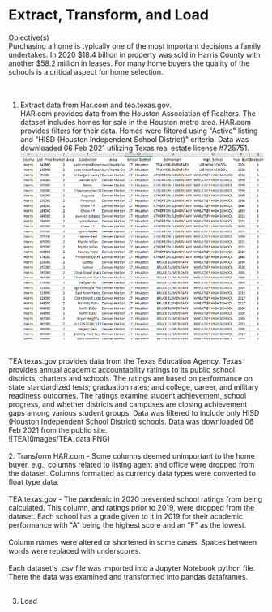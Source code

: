 # Extract, Transform, and Load
Objective(s)
<br>
Purchasing a home is typically one of the most important decisions a family undertakes.  In 2020 $18.4 billion in property was sold in Harris County with another $58.2 million in leases.  For many home buyers the quality of the schools is a critical aspect for home selection.<br>  
<br>
1. Extract data from Har.com and tea.texas.gov.<br>
   HAR.com provides data from the Houston Association of Realtors. The dataset includes homes for sale in the Houston metro area.  HAR.com provides filters for their data.  Homes were filtered using "Active" listing and "HISD (Houston Independent School District)" criteria.  Data was downloaded 06 Feb 2021 utilizing Texas real estate license #725751.<br>
   ![HAR](images/HAR_data.PNG)<br>
<br>
   TEA.texas.gov provides data from the Texas Education Agency. Texas provides annual academic accountability ratings to its public school districts, charters and schools. The ratings are based on performance on state standardized tests; graduation rates; and college, career, and military readiness outcomes. The ratings examine student achievement, school progress, and whether districts and campuses are closing achievement gaps among various student groups. Data was filtered to include only HISD (Houston Independent School District) schools.  Data was downloaded 06 Feb 2021 from the public site.<br>
   ![TEA](images/TEA_data.PNG)<br>
<br>
2. Transform
   HAR.com - Some columns deemed unimportant to the home buyer, e.g., columns related to listing agent and office were dropped from the dataset.  Columns formatted as currency data types were converted to float type data.<br>
<br>
   TEA.texas.gov - The pandemic in 2020 prevented school ratings from being calculated.  This column, and ratings prior to 2019, were dropped from the dataset.  Each school has a grade given to it in 2019 for their academic performance with "A" being the highest score and an "F" as the lowest.<br>
<br>
   Column names were altered or shortened in some cases.  Spaces between words were replaced with underscores. <br>
<br>
   Each dataset's .csv file was imported into a Jupyter Notebook python file. There the data was examined and transformed into pandas dataframes. <br>
<br>



3. Load




